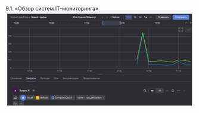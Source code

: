 9.1. «Обзор систем IT-мониторинга»
![Задание 1](https://github.com/Anders1994/srlb-homework/blob/main/%D0%A1%D0%BA%D1%80%D0%B8%D0%BD%20473.png)
